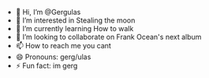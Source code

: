 - 👋 Hi, I’m @Gergulas
- 👀 I’m interested in Stealing the moon
- 🌱 I’m currently learning How to walk
- 💞️ I’m looking to collaborate on Frank Ocean's next album
- 📫 How to reach me you cant
- 😄 Pronouns: gerg/ulas
- ⚡ Fun fact: im gerg

<!---
Gergulas/Gergulas is a ✨ special ✨ repository because its `README.md` (this file) appears on your GitHub profile.
You can click the Preview link to take a look at your changes.
--->
